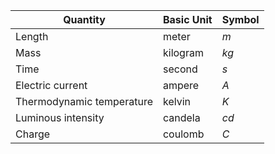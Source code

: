 | Quantity                  | Basic Unit | Symbol |
| ------------------------- | ---------- | ------ |
| Length                    | meter      | $m$    |
| Mass                      | kilogram   | $kg$   |
| Time                      | second     | $s$    |
| Electric current          | ampere     | $A$    |
| Thermodynamic temperature | kelvin     | $K$    |
| Luminous intensity        | candela    | $cd$   |
| Charge                    | coulomb    | $C$    |
